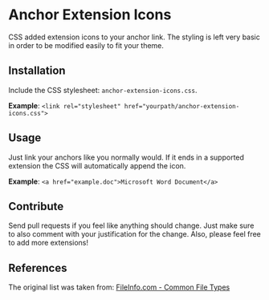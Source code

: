 Anchor Extension Icons
======================

CSS added extension icons to your anchor link. The styling is left very basic in order to be modified easily to fit your theme.


Installation
---

Include the CSS stylesheet: `anchor-extension-icons.css`.

**Example**: `<link rel="stylesheet" href="yourpath/anchor-extension-icons.css">`

Usage
---
Just link your anchors like you normally would. If it ends in a supported extension the CSS will automatically append the icon.

**Example**: `<a href="example.doc">Microsoft Word Document</a>`

Contribute
---
Send pull requests if you feel like anything should change. Just make sure to also comment with your justification for the change. Also, please feel free to add more extensions!

References
---
The original list was taken from: [FileInfo.com - Common File Types](http://www.fileinfo.com/filetypes/common "FileInfo.com - Common File Types")